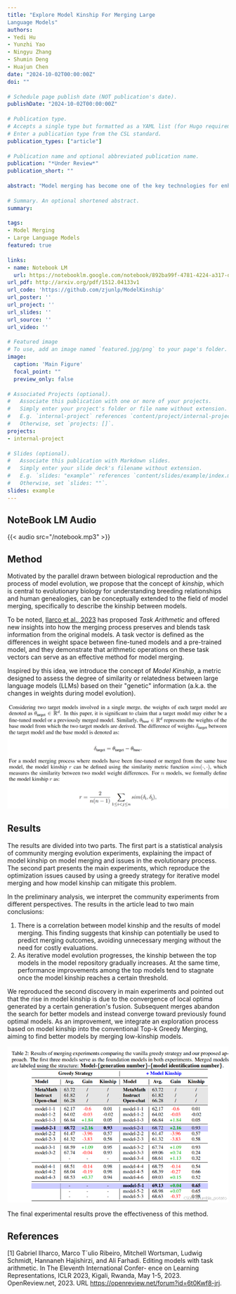 ```yaml
---
title: "Explore Model Kinship For Merging Large
Language Models"
authors:
- Yedi Hu
- Yunzhi Yao
- Ningyu Zhang
- Shumin Deng
- Huajun Chen
date: "2024-10-02T00:00:00Z"
doi: ""

# Schedule page publish date (NOT publication's date).
publishDate: "2024-10-02T00:00:00Z"

# Publication type.
# Accepts a single type but formatted as a YAML list (for Hugo requirements).
# Enter a publication type from the CSL standard.
publication_types: ["article"]

# Publication name and optional abbreviated publication name.
publication: "*Under Review*"
publication_short: ""

abstract: "Model merging has become one of the key technologies for enhancing the capabilities and efficiency of Large Language Models (LLMs). However, our understanding of the expected performance gains and principles when merging any two models remains limited. In this work, we introduce *model kinship*, the degree of similarity or relatedness between LLMs, analogous to *biological evolution*. With comprehensive empirical analysis, we find that there is a certain relationship between model kinship and the performance gains after model merging, which can help guide our selection of candidate models. Inspired by this, we propose a new model merging strategy: Top-k Greedy Merging with Model Kinship, which can yield better performance on benchmark datasets. Specifically, we discover that using model kinship as a criterion can assist us in continuously performing model merging, alleviating the degradation (local optima) in model evolution, whereas model kinship can serve as a guide to escape these traps."

# Summary. An optional shortened abstract.
summary: 

tags:
- Model Merging
- Large Language Models
featured: true

links:
- name: Notebook LM
  url: https://notebooklm.google.com/notebook/892ba99f-4781-4224-a317-d2a9f8abfed6/audio
url_pdf: http://arxiv.org/pdf/1512.04133v1
url_code: 'https://github.com/zjunlp/ModelKinship'
url_poster: ''
url_project: ''
url_slides: ''
url_source: ''
url_video: ''

# Featured image
# To use, add an image named `featured.jpg/png` to your page's folder. 
image:
  caption: 'Main Figure'
  focal_point: ""
  preview_only: false

# Associated Projects (optional).
#   Associate this publication with one or more of your projects.
#   Simply enter your project's folder or file name without extension.
#   E.g. `internal-project` references `content/project/internal-project/index.md`.
#   Otherwise, set `projects: []`.
projects:
- internal-project

# Slides (optional).
#   Associate this publication with Markdown slides.
#   Simply enter your slide deck's filename without extension.
#   E.g. `slides: "example"` references `content/slides/example/index.md`.
#   Otherwise, set `slides: ""`.
slides: example
---
```

## NoteBook LM Audio

{{< audio src="/notebook.mp3" >}}


## Method

Motivated by the parallel drawn between biological reproduction and the process of model evolution, we propose that the concept of *kinship*, which is central to evolutionary biology for understanding breeding relationships and human genealogies, can be conceptually extended to the field of model merging, specifically to describe the kinship between models.

To be noted, [Ilarco et al., 2023](#) has proposed *Task Arithmetic* and offered new insights into how the merging process preserves and blends task information from the original models. A task vector is defined as the differences in weight space between fine-tuned models and a pre-trained model, and they demonstrate that arithmetic operations on these task vectors can serve as an effective method for model merging.

Inspired by this idea, we introduce the concept of *Model Kinship*, a metric designed to assess the degree of similarity or relatedness between large language models (LLMs) based on their "genetic" information (a.k.a. the changes in weights during model evolution).  

![Method](method.png "")

## Results

The results are divided into two parts. The first part is a statistical analysis of community merging evolution experiments, explaining the impact of model kinship on model merging and issues in the evolutionary process. The second part presents the main experiments, which reproduce the optimization issues caused by using a greedy strategy for iterative model merging and how model kinship can mitigate this problem.

In the preliminary analysis, we interpret the community experiments from different perspectives. The results in the article lead to two main conclusions:

1. There is a correlation between model kinship and the results of model merging. This finding suggests that kinship can potentially be used to predict merging outcomes, avoiding unnecessary merging without the need for costly evaluations.  
2. As iterative model evolution progresses, the kinship between the top models in the model repository gradually increases. At the same time, performance improvements among the top models tend to stagnate once the model kinship reaches a certain threshold.

We reproduced the second discovery in main experiments and pointed out that the rise in model kinship is due to the convergence of local optima generated by a certain generation's fusion. Subsequent merges abandon the search for better models and instead converge toward previously found optimal models. As an improvement, we integrate an exploration process based on model kinship into the conventional Top-k Greedy Merging, aiming to find better models by merging low-kinship models.

![Reuslts](results.png "")

The final experimental results prove the effectiveness of this method.


## References
[1] Gabriel Ilharco, Marco T´ulio Ribeiro, Mitchell Wortsman, Ludwig Schmidt, Hannaneh Hajishirzi,
and Ali Farhadi. Editing models with task arithmetic. In The Eleventh International Confer-
ence on Learning Representations, ICLR 2023, Kigali, Rwanda, May 1-5, 2023. OpenReview.net, 2023. URL https://openreview.net/forum?id=6t0Kwf8-jrj.
